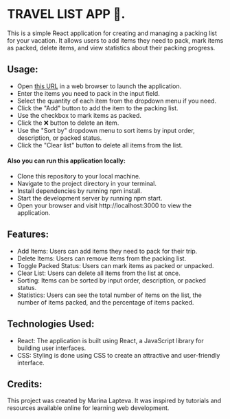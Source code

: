 # TRAVEL LIST APP 💼.

This is a simple React application for creating and managing a packing list for your vacation. 
It allows users to add items they need to pack, mark items as packed, delete items, and view statistics about their packing progress.

## Usage:
- Open [this URL](https://travel-list12.netlify.app/) in a web browser to launch the application.
- Enter the items you need to pack in the input field.
- Select the quantity of each item from the dropdown menu if you need.
- Click the "Add" button to add the item to the packing list.
- Use the checkbox to mark items as packed.
- Click the ❌ button to delete an item.
- Use the "Sort by" dropdown menu to sort items by input order, description, or packed status.
- Click the "Clear list" button to delete all items from the list.

#### Also you can run this application locally:
- Clone this repository to your local machine.
- Navigate to the project directory in your terminal.
- Install dependencies by running npm install.
- Start the development server by running npm start.
- Open your browser and visit http://localhost:3000 to view the application.

## Features:
- Add Items: Users can add items they need to pack for their trip.
- Delete Items: Users can remove items from the packing list.
- Toggle Packed Status: Users can mark items as packed or unpacked.
- Clear List: Users can delete all items from the list at once.
- Sorting: Items can be sorted by input order, description, or packed status.
- Statistics: Users can see the total number of items on the list, the number of items packed, and the percentage of items packed.

## Technologies Used:
- React: The application is built using React, a JavaScript library for building user interfaces.
- CSS: Styling is done using CSS to create an attractive and user-friendly interface.

## Credits: 

This project was created by Marina Lapteva. It was inspired by tutorials and resources available online for learning web development.

